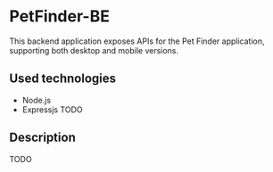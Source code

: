 # PetFinder-BE
This backend application exposes APIs for the Pet Finder application, supporting both desktop and mobile versions.

## Used technologies
* Node.js
* Expressjs 
TODO

## Description
TODO
